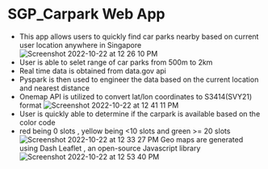 # SGP_Carpark Web App
- This app allows users to quickly find car parks nearby based on current user location anywhere in Singapore
![Screenshot 2022-10-22 at 12 26 10 PM](https://user-images.githubusercontent.com/63183714/197319040-97a1e642-1509-4c28-8cb1-c8507ff7d5fb.png)
- User is able to selet range of car parks from 500m to 2km
- Real time data is obtained from data.gov api 
- Pyspark is then used to engineer the data based on the current location and nearest distance 
- Onemap API is utilized to convert lat/lon coordinates to S3414(SVY21) format
![Screenshot 2022-10-22 at 12 41 11 PM](https://user-images.githubusercontent.com/63183714/197320127-16fdfd7c-4f63-484d-b179-3ab542ae5a7b.png)
- User is quickly able to determine if the carpark is available based on the color code
- red being 0 slots , yellow being <10 slots and green >= 20 slots 
![Screenshot 2022-10-22 at 12 33 27 PM](https://user-images.githubusercontent.com/63183714/197320160-88b5c616-b853-4301-89e9-b70752d912a7.png)
Geo maps are generated using Dash Leaflet , an open-source Javascript library 
![Screenshot 2022-10-22 at 12 53 40 PM](https://user-images.githubusercontent.com/63183714/197320542-4de4aa0d-82f8-42fc-a0e2-06e8fc4ac21c.png)
